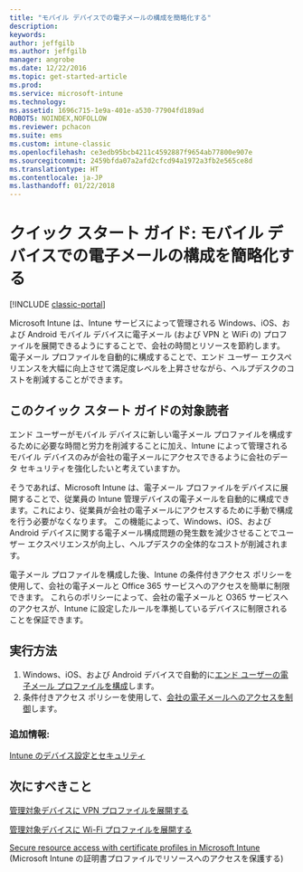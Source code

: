 ```yaml
---
title: "モバイル デバイスでの電子メールの構成を簡略化する"
description: 
keywords: 
author: jeffgilb
ms.author: jeffgilb
manager: angrobe
ms.date: 12/22/2016
ms.topic: get-started-article
ms.prod: 
ms.service: microsoft-intune
ms.technology: 
ms.assetid: 1696c715-1e9a-401e-a530-77904fd189ad
ROBOTS: NOINDEX,NOFOLLOW
ms.reviewer: pchacon
ms.suite: ems
ms.custom: intune-classic
ms.openlocfilehash: ce3edb95bcb4211c4592887f9654ab77800e907e
ms.sourcegitcommit: 2459bfda07a2afd2cfcd94a1972a3fb2e565ce8d
ms.translationtype: HT
ms.contentlocale: ja-JP
ms.lasthandoff: 01/22/2018
---
```

# <a name="quick-start-guide-simplify-email-configuration-on-mobile-devices"></a>クイック スタート ガイド: モバイル デバイスでの電子メールの構成を簡略化する

[!INCLUDE [classic-portal](../includes/classic-portal.md)]

Microsoft Intune は、Intune サービスによって管理される Windows、iOS、および Android モバイル デバイスに電子メール (および VPN と WiFi の) プロファイルを展開できるようにすることで、会社の時間とリソースを節約します。 電子メール プロファイルを自動的に構成することで、エンド ユーザー エクスペリエンスを大幅に向上させて満足度レベルを上昇させながら、ヘルプデスクのコストを削減することができます。

## <a name="is-this-quick-start-guide-right-for-me"></a>このクイック スタート ガイドの対象読者
エンド ユーザーがモバイル デバイスに新しい電子メール プロファイルを構成するために必要な時間と労力を削減することに加え、Intune によって管理されるモバイル デバイスのみが会社の電子メールにアクセスできるように会社のデータ セキュリティを強化したいと考えていますか。

そうであれば、Microsoft Intune は、電子メール プロファイルをデバイスに展開することで、従業員の Intune 管理デバイスの電子メールを自動的に構成できます。これにより、従業員が会社の電子メールにアクセスするために手動で構成を行う必要がなくなります。 この機能によって、Windows、iOS、および Android デバイスに関する電子メール構成問題の発生数を減少させることでユーザー エクスペリエンスが向上し、ヘルプデスクの全体的なコストが削減されます。

電子メール プロファイルを構成した後、Intune の条件付きアクセス ポリシーを使用して、会社の電子メールと Office 365 サービスへのアクセスを簡単に制限できます。 これらのポリシーによって、会社の電子メールと O365 サービスへのアクセスが、Intune に設定したルールを準拠しているデバイスに制限されることを保証できます。

## <a name="how-do-i-do-it"></a>実行方法
1.  Windows、iOS、および Android デバイスで自動的に[エンド ユーザーの電子メール プロファイルを構成](/intune-classic/deploy-use/configure-access-to-corporate-email-using-email-profiles-with-microsoft-intune)します。
2.  条件付きアクセス ポリシーを使用して、[会社の電子メールへのアクセスを制御](/intune-classic/deploy-use/restrict-access-to-email-and-o365-services-with-microsoft-intune)します。


### <a name="additional-information"></a>追加情報:
[Intune のデバイス設定とセキュリティ](/intune-classic/deploy-use/manage-settings-and-features-on-your-devices-with-microsoft-intune-policies)

## <a name="what-should-i-do-next"></a>次にすべきこと
[管理対象デバイスに VPN プロファイルを展開する](/intune-classic/deploy-use/vpn-connections-in-microsoft-intune)

[管理対象デバイスに Wi-Fi プロファイルを展開する](/intune-classic/deploy-use/wi-fi-connections-in-microsoft-intune)

[Secure resource access with certificate profiles in Microsoft Intune](/intune-classic/deploy-use/secure-resource-access-with-certificate-profiles) (Microsoft Intune の証明書プロファイルでリソースへのアクセスを保護する)
